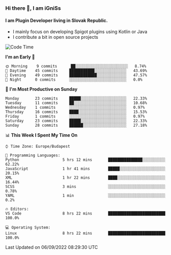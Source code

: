 ### Hi there 👋, I am iGniSs

#### I am Plugin Developer living in Slovak Republic.
- I mainly focus on developing Spigot plugins using Kotlin or Java
- I contribute a bit in open source projects

<!--START_SECTION:waka-->
![Code Time](http://img.shields.io/badge/Code%20Time-918%20hrs%2032%20mins-blue)

**I'm an Early 🐤** 

```text
🌞 Morning    9 commits      ██░░░░░░░░░░░░░░░░░░░░░░░   8.74% 
🌆 Daytime    45 commits     ███████████░░░░░░░░░░░░░░   43.69% 
🌃 Evening    49 commits     ████████████░░░░░░░░░░░░░   47.57% 
🌙 Night      0 commits      ░░░░░░░░░░░░░░░░░░░░░░░░░   0.0%

```
📅 **I'm Most Productive on Sunday** 

```text
Monday       23 commits     █████░░░░░░░░░░░░░░░░░░░░   22.33% 
Tuesday      11 commits     ██░░░░░░░░░░░░░░░░░░░░░░░   10.68% 
Wednesday    1 commits      ░░░░░░░░░░░░░░░░░░░░░░░░░   0.97% 
Thursday     16 commits     ████░░░░░░░░░░░░░░░░░░░░░   15.53% 
Friday       1 commits      ░░░░░░░░░░░░░░░░░░░░░░░░░   0.97% 
Saturday     23 commits     █████░░░░░░░░░░░░░░░░░░░░   22.33% 
Sunday       28 commits     ██████░░░░░░░░░░░░░░░░░░░   27.18%

```


📊 **This Week I Spent My Time On** 

```text
⌚︎ Time Zone: Europe/Budapest

💬 Programming Languages: 
Python                   5 hrs 12 mins       ███████████████░░░░░░░░░░   62.22% 
JavaScript               1 hr 41 mins        █████░░░░░░░░░░░░░░░░░░░░   20.15% 
XML                      1 hr 22 mins        ████░░░░░░░░░░░░░░░░░░░░░   16.44% 
SCSS                     3 mins              ░░░░░░░░░░░░░░░░░░░░░░░░░   0.78% 
YAML                     1 min               ░░░░░░░░░░░░░░░░░░░░░░░░░   0.2%

🔥 Editors: 
VS Code                  8 hrs 22 mins       █████████████████████████   100.0%

💻 Operating System: 
Linux                    8 hrs 22 mins       █████████████████████████   100.0%

```


 Last Updated on 06/09/2022 08:29:30 UTC
<!--END_SECTION:waka-->